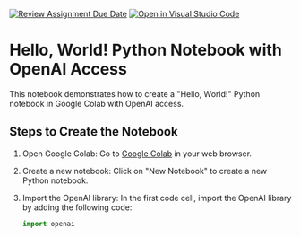 [![Review Assignment Due Date](https://classroom.github.com/assets/deadline-readme-button-24ddc0f5d75046c5622901739e7c5dd533143b0c8e959d652212380cedb1ea36.svg)](https://classroom.github.com/a/LivGohAY)
[![Open in Visual Studio Code](https://classroom.github.com/assets/open-in-vscode-718a45dd9cf7e7f842a935f5ebbe5719a5e09af4491e668f4dbf3b35d5cca122.svg)](https://classroom.github.com/online_ide?assignment_repo_id=11447082&assignment_repo_type=AssignmentRepo)
# Hello, World! Python Notebook with OpenAI Access

This notebook demonstrates how to create a "Hello, World!" Python notebook in Google Colab with OpenAI access.

## Steps to Create the Notebook

1. Open Google Colab: Go to [Google Colab](https://colab.research.google.com/) in your web browser.

2. Create a new notebook: Click on "New Notebook" to create a new Python notebook.

3. Import the OpenAI library: In the first code cell, import the OpenAI library by adding the following code:

   ```python
   import openai
